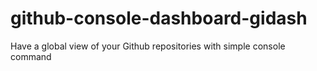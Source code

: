 # github-console-dashboard-gidash
Have a global view of your Github repositories with simple console command 
